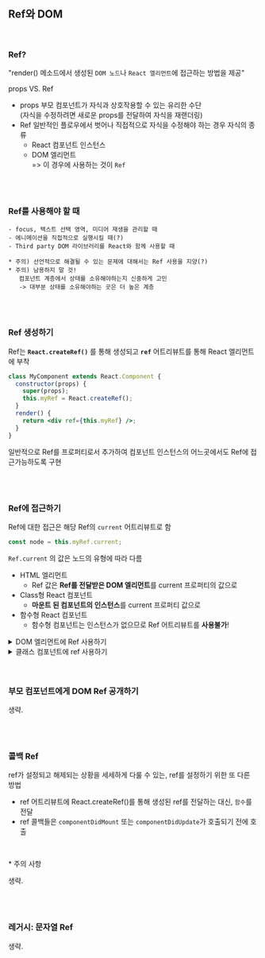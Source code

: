 ## Ref와 DOM


<br>

### Ref?

"render() 메소드에서 생성된 `DOM 노드`나 `React 엘리먼트`에 접근하는 방법을 제공"

props VS. Ref

- props
부모 컴포넌트가 자식과 상호작용할 수 있는 유리한 수단  
(자식을 수정하려면 새로운 props를 전달하여 자식을 재랜더링)
- Ref
일반적인 플로우에서 벗어나 직접적으로 자식을 수정해야 하는 경우
자식의 종류
  - React 컴포넌트 인스턴스
  - DOM 엘리먼트  
=> 이 경우에 사용하는 것이 `Ref`

<br>
<br>

### Ref를 사용해야 할 때

```
- focus, 텍스트 선택 영역, 미디어 재생을 관리할 때
- 에니메이션을 직접적으로 실행시킬 때(?)
- Third party DOM 라이브러리를 React와 함께 사용할 때

* 주의) 선언적으로 해결될 수 있는 문제에 대해서는 Ref 사용을 지양(?)
* 주의) 남용하지 말 것!
   컴포넌트 계층에서 상태를 소유해야하는지 신중하게 고민
   -> 대부분 상태를 소유해야하는 곳은 더 높은 계층
```

<br>
<br>

### Ref 생성하기

Ref는 **`React.createRef()`** 를 통해 생성되고 **`ref`** 어트리뷰트를 통해 React 엘리먼트에 부착


```jsx
class MyComponent extends React.Component {
  constructor(props) {
    super(props);
    this.myRef = React.createRef();
  }
  render() {
    return <div ref={this.myRef} />;
  }
}
```

일반적으로 Ref를 프로퍼티로서 추가하여 컴포넌트 인스턴스의 어느곳에서도 Ref에 접근가능하도록 구현


<br>
<br>

### Ref에 접근하기

Ref에 대한 접근은 해당 Ref의 `current` 어트리뷰트로 함

```js
const node = this.myRef.current;
```

`Ref.current` 의 값은 노드의 유형에 따라 다름

- HTML 엘리먼트
  - Ref 값은 **Ref를 전달받은 DOM 엘리먼트**를 current 프로퍼티의 값으로
- Class형 React 컴포넌트
  - **마운트 된 컴포넌트의 인스턴스**를 current 프로퍼티 값으로
- 함수형 React 컴포넌트
	- 함수형 컴포넌트는 인스턴스가 없으므로 Ref 어트리뷰트를 **사용불가**!

<details>
<summary>DOM 엘리먼트에 Ref 사용하기</summary>

생략.
</details>


<details>
<summary>클래스 컴포넌트에 ref 사용하기</summary>

생략.
</details>



<br>
<br>

### 부모 컴포넌트에게 DOM Ref 공개하기

생략.

<br>
<br>

### 콜백 Ref

ref가 설정되고 해제되는 상황을 세세하게 다룰 수 있는, ref를 설정하기 위한 또 다른 방법

- ref 어트리뷰트에 React.createRef()를 통해 생성된 ref를 전달하는 대신, `함수`를 전달
- ref 콜백들은 `componentDidMount` 또는 `componentDidUpdate`가 호출되기 전에 호출

<br>

\* 주의 사항

생략.

<br>
<br>

### 레거시: 문자열 Ref

생략.

<br>
<br>


